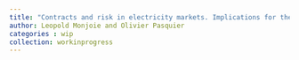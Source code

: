 ```yaml
---
title: "Contracts and risk in electricity markets. Implications for the electro-intensive industry"
author: Leopold Monjoie and Olivier Pasquier
categories : wip
collection: workinprogress
---
```



